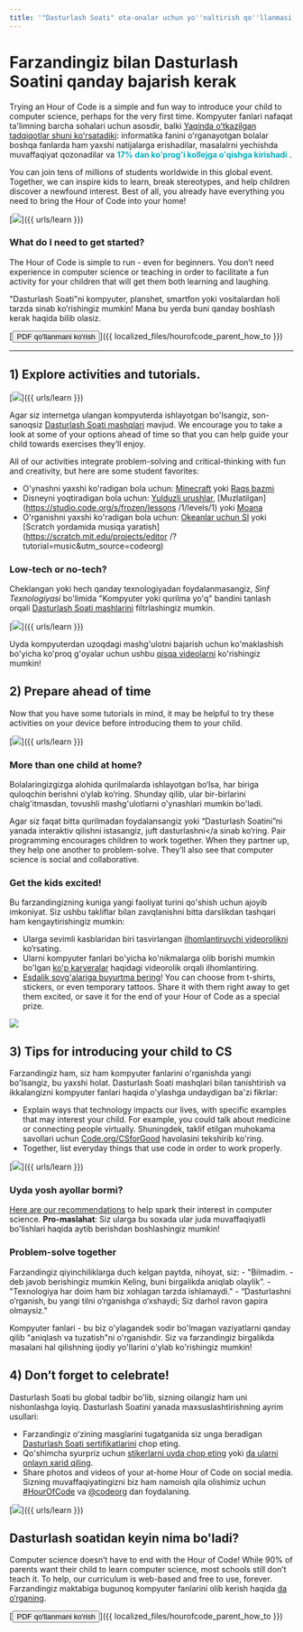 ```yaml
---
title: '"Dasturlash Soati" ota-onalar uchun yo''naltirish qo''llanmasi'
---
```


# Farzandingiz bilan Dasturlash Soatini qanday bajarish kerak 

Trying an Hour of Code is a simple and fun way to introduce your child to computer science, perhaps for the very first time. Kompyuter fanlari nafaqat ta'limning barcha sohalari uchun asosdir, balki [ Yaqinda oʻtkazilgan tadqiqotlar shuni koʻrsatadiki](https://medium.com/@codeorg/cs-helps-students-outperform-in-school-college-and-workplace-66dd64a69536): informatika fanini oʻrganayotgan bolalar boshqa fanlarda ham yaxshi natijalarga erishadilar, masalalrni yechishda muvaffaqiyat qozonadilar va <font color="00adbc"><b>17% dan koʻprog'i kollejga oʻqishga kirishadi</b> </font>.

You can join tens of millions of students worldwide in this global event. Together, we can inspire kids to learn, break stereotypes, and help children discover a newfound interest. Best of all, you already have everything you need to bring the Hour of Code into your home!

[![](/images/fit-600/Marketing/mother-helping-her-daughter-use-a-laptop-4260325.jpg)]({{ urls/learn }})

<h3>What do I need to get started?</h3>

The Hour of Code is simple to run - even for beginners. You don’t need experience in computer science or teaching in order to facilitate a fun activity for your children that will get them both learning and laughing.

"Dasturlash Soati"ni kompyuter, planshet, smartfon yoki vositalardan holi tarzda sinab ko‘rishingiz mumkin! Mana bu yerda buni qanday boshlash kerak haqida bilib olasiz.

[<button>PDF qo'llanmani ko'rish</button>]({{ localized_files/hourofcode_parent_how_to }})

* * *

## 1) Explore activities and tutorials.

[![](/images/tutorials.png)]({{ urls/learn }})

Agar siz internetga ulangan kompyuterda ishlayotgan bo'lsangiz, son-sanoqsiz [Dasturlash Soati mashqlari](https://hourofcode.com/us/learn) mavjud. We encourage you to take a look at some of your options ahead of time so that you can help guide your child towards exercises they’ll enjoy.

All of our activities integrate problem-solving and critical-thinking with fun and creativity, but here are some student favorites:

- O'ynashni yaxshi ko'radigan bola uchun: [Minecraft](https://code.org/minecraft) yoki [Raqs bazmi](https://code.org/dance)
- Disneyni yoqtiradigan bola uchun: [Yulduzli urushlar](https://code.org/starwars), [Muzlatilgan](https://studio.code.org/s/frozen/lessons /1/levels/1) yoki [Moana ](https://partners.disney.com/hour-of-code?cds&cmp=vanity%7Cnatural%7Cus%7Cmoanahoc%7C)
- O'rganishni yaxshi ko'radigan bola uchun: [Okeanlar uchun SI](https://code.org/oceans) yoki [Scratch yordamida musiqa yaratish](https://scratch.mit.edu/projects/editor /?tutorial=music&utm_source=codeorg)

<h3>Low-tech or no-tech?</h3>

Cheklangan yoki hech qanday texnologiyadan foydalanmasangiz, *Sinf Texnologiyasi* bo'limida "Kompyuter yoki qurilma yo'q" bandini tanlash orqali [Dasturlash Soati mashlarini](https://hourofcode.com/us/learn) filtrlashingiz mumkin. 

[![](/images/Marketing/filtering-activities-hoc.jpg)]({{ urls/learn }})

Uyda kompyuterdan uzoqdagi mashg'ulotni bajarish uchun ko'maklashish bo'yicha ko'proq g'oyalar uchun ushbu [qisqa videolarni](https://www.youtube.com/playlist?list=PLzdnOPI1iJNcpfa4LtbaIl35gqir_5XUu) ko'rishingiz mumkin!

## 2) Prepare ahead of time

Now that you have some tutorials in mind, it may be helpful to try these activities on your device before introducing them to your child.

[![](/images/fit-600/Marketing/father-and-children-looking-at-a-laptop-4260749.jpg)]({{ urls/learn }})

<h3>More than one child at home?</h3>

Bolalaringizgizga alohida qurilmalarda ishlayotgan bo‘lsa, har biriga quloqchin berishni o‘ylab ko‘ring. Shunday qilib, ular bir-birlarini chalg'itmasdan, tovushli mashg'ulotlarni o'ynashlari mumkin bo'ladi.

Agar siz faqat bitta qurilmadan foydalansangiz yoki “Dasturlash Soatini”ni yanada interaktiv qilishni istasangiz, juft dasturlashni</a sinab ko‘ring. Pair programming encourages children to work together. When they partner up, they help one another to problem-solve. They’ll also see that computer science is social and collaborative.</p>

<h3>Get the kids excited! </h3>

Bu farzandingizning kuniga yangi faoliyat turini qo'shish uchun ajoyib imkoniyat. Siz ushbu takliflar bilan zavqlanishni bitta darslikdan tashqari ham kengaytirishingiz mumkin:

- Ularga sevimli kasblaridan biri tasvirlangan [ilhomlantiruvchi videorolikni](https://www.youtube.com/playlist?list=PLzdnOPI1iJNcadqJAZnbDYShie4gLZQQJ) ko‘rsating.
- Ularni kompyuter fanlari bo'yicha ko'nikmalarga olib borishi mumkin bo'lgan [ko'p karyeralar](https://www.youtube.com/playlist?list=PLzdnOPI1iJNfpD8i4Sx7U0y2MccnrNZuP) haqidagi videorolik orqali ilhomlantiring.
- [Esdalik sovg'alariga buyurtma bering](https://store.code.org/)! You can choose from t-shirts, stickers, or even temporary tattoos. Share it with them right away to get them excited, or save it for the end of your Hour of Code as a special prize.

<a href="https://store.code.org/" target="_blank"><img src="/images/fit-500/Marketing/hourofcodestore.jpg"></a>

## 3) Tips for introducing your child to CS

Farzandingiz ham, siz ham kompyuter fanlarini o'rganishda yangi bo'lsangiz, bu yaxshi holat. Dasturlash Soati mashqlari bilan tanishtirish va ikkalangizni kompyuter fanlari haqida o'ylashga undaydigan ba'zi fikrlar:

- Explain ways that technology impacts our lives, with specific examples that may interest your child. For example, you could talk about medicine or connecting people virtually. Shuningdek, taklif etilgan muhokama savollari uchun [Code.org/CSforGood](https://code.org/csforgood) havolasini tekshirib ko'ring.
- Together, list everyday things that use code in order to work properly.

[![](/images/fit-600/Marketing/girl-sitting-on-sofa-while-using-tablet-computer-4144035.jpg)]({{ urls/learn }})

<h3>Uyda yosh ayollar bormi?</h3>

<a href="https://code.org/girls">Here are our recommendations</a> to help spark their interest in computer science. **Pro-maslahat**: Siz ularga bu soxada ular juda muvaffaqiyatli bo'lishlari haqida aytib berishdan boshlashingiz mumkin!

<h3>Problem-solve together</h3>

Farzandingiz qiyinchiliklarga duch kelgan paytda, nihoyat, siz: - "Bilmadim. - deb javob berishingiz mumkin Keling, buni birgalikda aniqlab olaylik”. - "Texnologiya har doim ham biz xohlagan tarzda ishlamaydi." - “Dasturlashni o‘rganish, bu yangi tilni o‘rganishga o‘xshaydi; Siz darhol ravon gapira olmaysiz."

Kompyuter fanlari - bu biz o'ylagandek sodir bo'lmagan vaziyatlarni qanday qilib "aniqlash va tuzatish"ni o'rganishdir. Siz va farzandingiz birgalikda masalani hal qilishning ijodiy yo'llarini o'ylab ko'rishingiz mumkin!

## 4) Don’t forget to celebrate!

Dasturlash Soati bu global tadbir bo'lib, sizning oilangiz ham uni nishonlashga loyiq. Dasturlash Soatini yanada maxsuslashtirishning ayrim usullari:

- Farzandingiz oʻzining masglarini tugatganida siz unga beradigan [Dasturlash Soati sertifikatlarini](https://staging.code.org/certificates) chop eting.
- Qo'shimcha syurpriz uchun [stikerlarni uyda chop eting](https://staging.hourofcode.com/us/promote/resources#stickers) yoki [da ularni onlayn xarid qiling](https://store.code.org/).
- Share photos and videos of your at-home Hour of Code on social media. Sizning muvaffaqiyatingizni biz ham namoish qila olishimiz uchun [#HourOfCode](https://twitter.com/hashtag/hourofcode) va [@codeorg](https://twitter.com/codeorg) dan foydalaning.

[![](/images/fit-600/Marketing/g8TUlHzF.jpeg)]({{ urls/learn }})

<h2>Dasturlash soatidan keyin nima bo'ladi?</h2>

Computer science doesn’t have to end with the Hour of Code! While 90% of parents want their child to learn computer science, most schools still don’t teach it. To help, our curriculum is web-based and free to use, forever. Farzandingiz maktabiga bugunoq kompyuter fanlarini olib kerish haqida [da o‘rganing](https://code.org/yourschool).

[<button>PDF qo'llanmani ko'rish</button>]({{ localized_files/hourofcode_parent_how_to }})